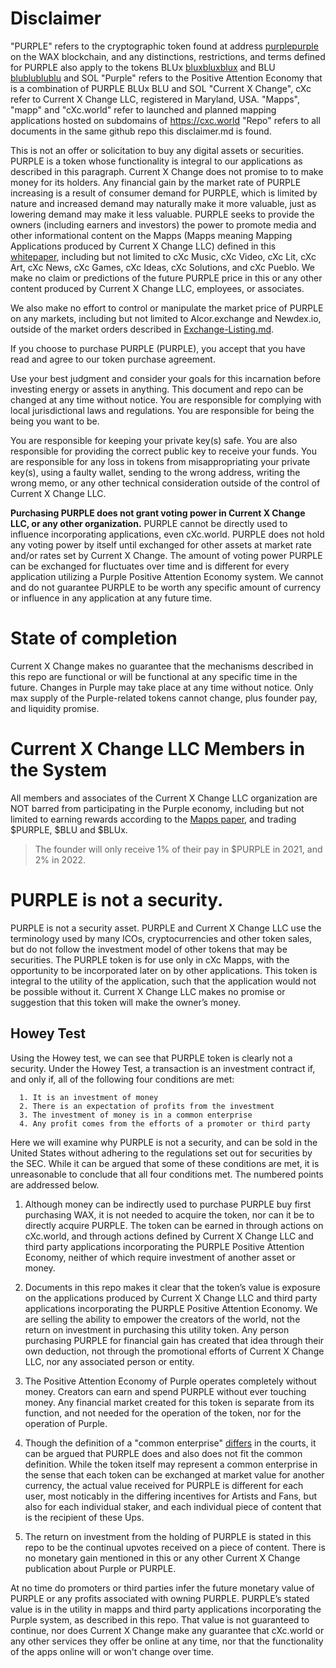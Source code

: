 # Disclaimer

"PURPLE" refers to the cryptographic token found at address [purplepurple](https://wax.bloks.io/account/purplepurple) on the WAX blockchain, and any distinctions, restrictions, and terms defined for PURPLE also apply to the tokens BLUx [bluxbluxblux](https://wax.bloks.io/account/bluxbluxblux) and BLU [blublublublu](https://wax.bloks.io/account/blublublublu) and SOL
"Purple" refers to the Positive Attention Economy that is a combination of PURPLE BLUx BLU and SOL
"Current X Change", cXc refer to Current X Change LLC, registered in Maryland, USA.
"Mapps", "mapp" and "cXc.world" refer to launched and planned mapping applications hosted on subdomains of https://cxc.world
"Repo" refers to all documents in the same github repo this disclaimer.md is found.

This is not an offer or solicitation to buy any digital assets or securities. PURPLE is a token whose functionality is integral to our applications as described in this paragraph. Current X Change does not promise to to make money for its holders. Any financial gain by the market rate of PURPLE increasing is a result of consumer demand for PURPLE, which is limited by nature and increased demand may naturally make it more valuable, just as lowering demand may make it less valuable. PURPLE seeks to provide the owners (including earners and investors) the power to promote media and other informational content on the Mapps (Mapps meaning Mapping Applications produced by Current X Change LLC) defined in this [whitepaper](https://docs.google.com/document/d/1T2JH9J73WjgZ9-cULJAzrYvZzyPSXEA_fdgt21lHnDc/preview), including but not limited to cXc Music, cXc Video, cXc Lit, cXc Art, cXc News, cXc Games, cXc Ideas, cXc Solutions, and cXc Pueblo. We make no claim or predictions of the future PURPLE price in this or any other content produced by Current X Change LLC, employees, or associates.

We also make no effort to control or manipulate the market price of PURPLE on any markets, including but not limited to Alcor.exchange and Newdex.io, outside of the market orders described in [Exchange-Listing.md](../Exchange-Listing.md).

If you choose to purchase PURPLE (PURPLE), you accept that you have read and agree to our token purchase agreement.

Use your best judgment and consider your goals for this incarnation before investing energy or assets in anything. This document and repo can be changed at any time without notice. You are responsible for complying with local jurisdictional laws and regulations. You are responsible for being the being you want to be.

You are responsible for keeping your private key(s) safe. You are also responsible for providing the correct public key to receive your funds. You are responsible for any loss in tokens from misappropriating your private key(s), using a faulty wallet, sending to the wrong address, writing the wrong memo, or any other technical consideration outside of the control of Current X Change LLC.

**Purchasing PURPLE does not grant voting power in Current X Change LLC, or any other organization.** PURPLE cannot be directly used to influence incorporating applications, even cXc.world. PURPLE does not hold any voting power by itself until exchanged for other assets at market rate and/or rates set by Current X Change. The amount of voting power PURPLE can be exchanged for fluctuates over time and is different for every application utilizing a Purple Positive Attention Economy system. We cannot and do not guarantee PURPLE to be worth any specific amount of currency or influence in any application at any future time.

# State of completion
Current X Change makes no guarantee that the mechanisms described in this repo are functional or will be functional at any specific time in the future. Changes in Purple may take place at any time without notice. Only max supply of the Purple-related tokens cannot change, plus founder pay, and liquidity promise.

# Current X Change LLC Members in the System
All members and associates of the Current X Change LLC organization are NOT barred from participating in the Purple economy, including but not limited to earning rewards according to the [Mapps paper](https://docs.google.com/document/d/1YppJ2EYumRI2j0UHYdZh7NJMObMI_NfHgaFRLbjgBtw/preview), and trading $PURPLE, $BLU and $BLUx.

> The founder will only receive 1% of their pay in $PURPLE in 2021, and 2% in 2022. 

# PURPLE is not a security.
PURPLE is not a security asset. PURPLE and Current X Change LLC use the terminology used by many ICOs, cryptocurrencies and other token sales, but do not follow the investment model of other tokens that may be securities. The PURPLE token is for use only in cXc Mapps, with the opportunity to be incorporated later on by other applications. This token is integral to the utility of the application, such that the application would not be possible without it. Current X Change LLC makes no promise or suggestion that this token will make the owner’s money.

## Howey Test
Using the Howey test, we can see that PURPLE token is clearly not a security. Under the Howey Test, a transaction is an investment contract if, and only if, all of the following four conditions are met:


      1. It is an investment of money
      2. There is an expectation of profits from the investment
      3. The investment of money is in a common enterprise
      4. Any profit comes from the efforts of a promoter or third party

Here we will examine why PURPLE is not a security, and can be sold in the United States without adhering to the regulations set out for securities by the SEC. While it can be argued that some of these conditions are met, it is unreasonable to conclude that all four conditions met. The numbered points are addressed below.


1. Although money can be indirectly used to purchase PURPLE buy first purchasing WAX, it is not needed to acquire the token, nor can it be to directly acquire PURPLE. The token can be earned in through actions on cXc.world, and through actions defined by Current X Change LLC and third party applications incorporating the PURPLE Positive Attention Economy, neither of which require investment of another asset or money.

2. Documents in this repo makes it clear that the token’s value is exposure on the applications produced by Current X Change LLC and third party applications incorporating the PURPLE Positive Attention Economy. We are selling the ability to empower the creators of the world, not the return on investment in purchasing this utility token. Any person purchasing PURPLE for financial gain has created that idea through their own deduction, not through the promotional efforts of Current X Change LLC, nor any associated person or entity.

2. The Positive Attention Economy of Purple  operates completely without money. Creators can earn and spend PURPLE without ever touching money. Any financial market created for this token is separate from its function, and not needed for the operation of the token, nor for the operation of Purple.

3. Though the definition of a "common enterprise" [differs](https://core.ac.uk/download/pdf/159597203.pdf) in the courts, it can be argued that PURPLE does and also does not fit the common definition. While the token itself may represent a common enterprise in the sense that each token can be exchanged at market value for another currency, the actual value received for PURPLE is different for each user, most noticably in the differing incentives for Artists and Fans, but also for each individual staker, and each individual piece of content that is the recipient of these Ups.

4. The return on investment from the holding of PURPLE is stated in this repo to be the continual upvotes received on a piece of content. There is no monetary gain mentioned in this or any other Current X Change publication about Purple or PURPLE.

At no time do promoters or third parties infer the future monetary value of PURPLE or any profits associated with owning PURPLE. PURPLE’s stated value is in the utility in mapps and third party applications incorporating the Purple system, as described in this repo. That value is not guaranteed to continue, nor does Current X Change make any guarantee that cXc.world or any other services they offer be online at any time, nor that the functionality of the apps online will or won't change over time.
